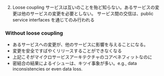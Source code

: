 2. Loose coupling
サービスは互いのことを殆ど知らない。あるサービスの変更は他のサービスの変更を必要としない。
サービス間の交信は、public service interfaces を通じてのみ行われる

### Without loose coupling

* あるサービスへの変更が、他のサービスに影響を与えることになる。
* 変更を安全ですばやくリリースすることができなくなる
* 上記こそがマイクロサービスアーキテクチャのコアベネフィットなのに
* 密結合の結果によるイシューは、キツイ事象が多い。e.g., data inconsistencies or even data loss.
